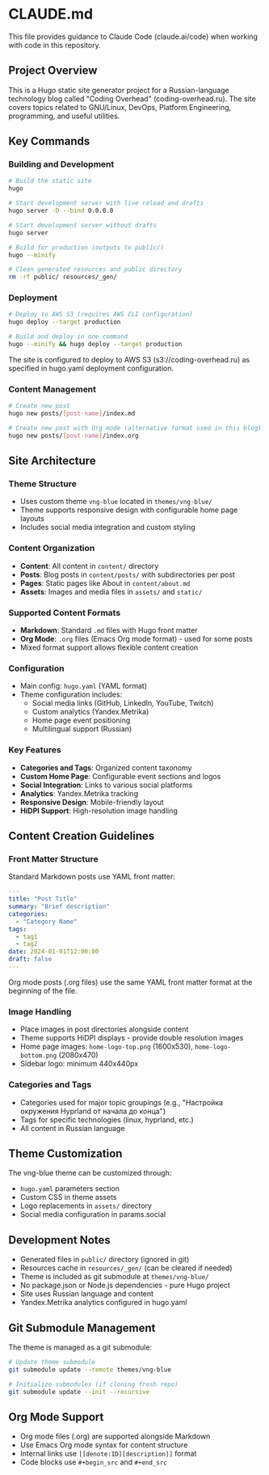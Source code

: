 # CLAUDE.md

This file provides guidance to Claude Code (claude.ai/code) when working with code in this repository.

## Project Overview

This is a Hugo static site generator project for a Russian-language technology blog called "Coding Overhead" (coding-overhead.ru). The site covers topics related to GNU/Linux, DevOps, Platform Engineering, programming, and useful utilities.

## Key Commands

### Building and Development
```bash
# Build the static site
hugo

# Start development server with live reload and drafts
hugo server -D --bind 0.0.0.0

# Start development server without drafts
hugo server

# Build for production (outputs to public/)
hugo --minify

# Clean generated resources and public directory
rm -rf public/ resources/_gen/
```

### Deployment
```bash
# Deploy to AWS S3 (requires AWS CLI configuration)
hugo deploy --target production

# Build and deploy in one command
hugo --minify && hugo deploy --target production
```
The site is configured to deploy to AWS S3 (s3://coding-overhead.ru) as specified in hugo.yaml deployment configuration.

### Content Management
```bash
# Create new post
hugo new posts/[post-name]/index.md

# Create new post with Org mode (alternative format used in this blog)
hugo new posts/[post-name]/index.org
```

## Site Architecture

### Theme Structure
- Uses custom theme `vng-blue` located in `themes/vng-blue/`
- Theme supports responsive design with configurable home page layouts
- Includes social media integration and custom styling

### Content Organization
- **Content**: All content in `content/` directory
- **Posts**: Blog posts in `content/posts/` with subdirectories per post
- **Pages**: Static pages like About in `content/about.md`
- **Assets**: Images and media files in `assets/` and `static/`

### Supported Content Formats
- **Markdown**: Standard `.md` files with Hugo front matter
- **Org Mode**: `.org` files (Emacs Org mode format) - used for some posts
- Mixed format support allows flexible content creation

### Configuration
- Main config: `hugo.yaml` (YAML format)
- Theme configuration includes:
  - Social media links (GitHub, LinkedIn, YouTube, Twitch)
  - Custom analytics (Yandex.Metrika)
  - Home page event positioning
  - Multilingual support (Russian)

### Key Features
- **Categories and Tags**: Organized content taxonomy
- **Custom Home Page**: Configurable event sections and logos
- **Social Integration**: Links to various social platforms
- **Analytics**: Yandex.Metrika tracking
- **Responsive Design**: Mobile-friendly layout
- **HiDPI Support**: High-resolution image handling

## Content Creation Guidelines

### Front Matter Structure
Standard Markdown posts use YAML front matter:
```yaml
---
title: "Post Title"
summary: "Brief description"
categories:
  - "Category Name"
tags:
  - tag1
  - tag2
date: 2024-01-01T12:00:00
draft: false
---
```

Org mode posts (.org files) use the same YAML front matter format at the beginning of the file.

### Image Handling
- Place images in post directories alongside content
- Theme supports HiDPI displays - provide double resolution images
- Home page images: `home-logo-top.png` (1600x530), `home-logo-bottom.png` (2080x470)
- Sidebar logo: minimum 440x440px

### Categories and Tags
- Categories used for major topic groupings (e.g., "Настройка окружения Hyprland от начала до конца")
- Tags for specific technologies (linux, hyprland, etc.)
- All content in Russian language

## Theme Customization

The vng-blue theme can be customized through:
- `hugo.yaml` parameters section
- Custom CSS in theme assets
- Logo replacements in `assets/` directory
- Social media configuration in params.social

## Development Notes

- Generated files in `public/` directory (ignored in git)
- Resources cache in `resources/_gen/` (can be cleared if needed)
- Theme is included as git submodule at `themes/vng-blue/`
- No package.json or Node.js dependencies - pure Hugo project
- Site uses Russian language and content
- Yandex.Metrika analytics configured in hugo.yaml

## Git Submodule Management

The theme is managed as a git submodule:
```bash
# Update theme submodule
git submodule update --remote themes/vng-blue

# Initialize submodules (if cloning fresh repo)
git submodule update --init --recursive
```

## Org Mode Support

- Org mode files (.org) are supported alongside Markdown
- Use Emacs Org mode syntax for content structure
- Internal links use `[[denote:ID][description]]` format
- Code blocks use `#+begin_src` and `#+end_src`
